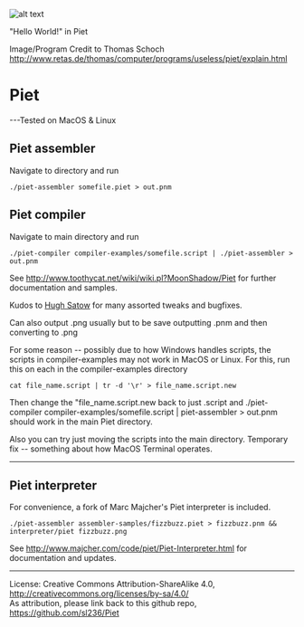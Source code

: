![alt text](https://ipfs.io/ipns/QmXbs5uUu3PudTED339yVBpJD66oL99beTid6SH6dhZHLZ/Images/pietb.png)

"Hello World!" in Piet

Image/Program Credit to Thomas Schoch http://www.retas.de/thomas/computer/programs/useless/piet/explain.html

Piet
====

---Tested on MacOS & Linux

Piet assembler
--------------

Navigate to directory and run

    ./piet-assembler somefile.piet > out.pnm

Piet compiler
-------------

Navigate to main directory and run

    ./piet-compiler compiler-examples/somefile.script | ./piet-assembler > out.pnm

See http://www.toothycat.net/wiki/wiki.pl?MoonShadow/Piet for further documentation and samples.   
   
Kudos to [Hugh Satow](http://freespace.virgin.net/hugh.satow/midp/) for many assorted tweaks and bugfixes.

Can also output .png usually but to be save outputting .pnm and then converting to .png

For some reason -- possibly due to how Windows handles scripts, the scripts in compiler-examples may not work in MacOS or Linux. For this, run this on each in the compiler-examples directory

    cat file_name.script | tr -d '\r' > file_name.script.new
    
Then change the "file_name.script.new back to just .script and ./piet-compiler compiler-examples/somefile.script | piet-assembler > out.pnm should work in the main Piet directory.

Also you can try just moving the scripts into the main directory. Temporary fix -- something about how MacOS Terminal operates.

---

Piet interpreter
----------------

For convenience, a fork of Marc Majcher's Piet interpreter is included. 

    ./piet-assembler assembler-samples/fizzbuzz.piet > fizzbuzz.pnm && interpreter/piet fizzbuzz.png

See http://www.majcher.com/code/piet/Piet-Interpreter.html for documentation and updates.

----

License: Creative Commons Attribution-ShareAlike 4.0, http://creativecommons.org/licenses/by-sa/4.0/  
As attribution, please link back to this github repo, https://github.com/sl236/Piet
